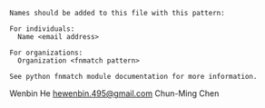 ```text
Names should be added to this file with this pattern:

For individuals:
  Name <email address>

For organizations:
  Organization <fnmatch pattern>

See python fnmatch module documentation for more information.
```

Wenbin He <hewenbin.495@gmail.com>
Chun-Ming Chen
